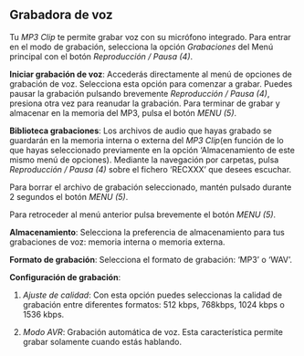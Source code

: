 ## Grabadora de voz

Tu *MP3 Clip* te permite grabar voz con su micrófono integrado. Para entrar en el modo de grabación, selecciona la opción *Grabaciones* del Menú principal con el botón *Reproducción / Pausa (4)*.

**Iniciar grabación de voz**: Accederás directamente al menú de opciones de grabación de voz. Selecciona esta opción para comenzar a grabar. Puedes pausar la grabación pulsando brevemente *Reproducción / Pausa (4)*,  presiona otra vez para reanudar la grabación. Para terminar de grabar y almacenar en la memoria del MP3, pulsa el botón *MENU (5)*. 

**Biblioteca grabaciones**: Los archivos de audio que hayas grabado se guardarán  en la memoria interna o externa del *MP3 Clip*(en función de lo que hayas seleccionado previamente en la opción ‘Almacenamiento de este mismo menú de opciones). Mediante la navegación por carpetas, pulsa *Reproducción / Pausa (4)* sobre el fichero ‘RECXXX’ que desees escuchar.

Para borrar el archivo de grabación seleccionado, mantén pulsado durante 2 segundos el botón *MENU (5)*.

Para retroceder al menú anterior pulsa brevemente el botón *MENU (5)*.

**Almacenamiento**: Selecciona la preferencia de almacenamiento para tus grabaciones de voz: memoria interna o memoria externa.

**Formato de grabación**: Selecciona el formato de grabación: ‘MP3’ o ‘WAV’.

**Configuración de grabación**:

1.	*Ajuste de calidad*: Con esta opción puedes seleccionas la calidad de grabación entre diferentes formatos: 512 kbps, 768kbps, 1024 kbps o 1536 kbps.

2.	*Modo AVR*: Grabación automática de voz. Esta característica permite grabar solamente cuando estás hablando. 

